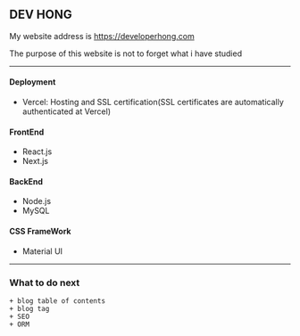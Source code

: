 ## DEV HONG

My website address is <https://developerhong.com>

The purpose of this website is not to forget what i have studied

---

  #### Deployment 
   + Vercel: Hosting and SSL certification(SSL certificates are automatically authenticated at Vercel)

  #### FrontEnd
   + React.js
   + Next.js
  
  #### BackEnd
   + Node.js
   + MySQL

   #### CSS FrameWork
   + Material UI
   
 ---
 
  ### What to do next
    + blog table of contents
    + blog tag
    + SEO
    + ORM
